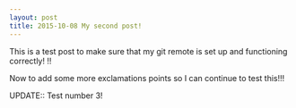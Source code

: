 ```yaml
---
layout: post
title: 2015-10-08 My second post!
---
```


This is a test post to make sure that my git remote is set up and functioning correctly! !!

Now to add some more exclamations points so I can continue to test this!!! 

UPDATE:: Test number 3! 
